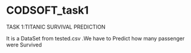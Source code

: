 # CODSOFT_task1

TASK 1:TITANIC SURVIVAL PREDICTION

It is a DataSet from tested.csv .We have to Predict how many passenger were Survived
